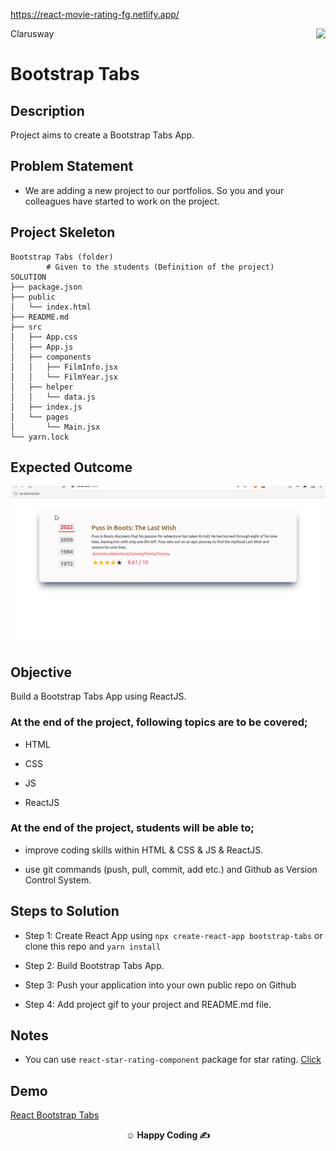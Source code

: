 https://react-movie-rating-fg.netlify.app/



<p>Clarusway<img align="right"
  src="https://secure.meetupstatic.com/photos/event/3/1/b/9/600_488352729.jpeg"  width="15px"></p>

# Bootstrap Tabs

## Description

Project aims to create a Bootstrap Tabs App.

## Problem Statement

- We are adding a new project to our portfolios. So you and your colleagues have started to work on the project.

## Project Skeleton

```
Bootstrap Tabs (folder)
        # Given to the students (Definition of the project)
SOLUTION
├── package.json
├── public
│   └── index.html
├── README.md
├── src
│   ├── App.css
│   ├── App.js
│   ├── components
│   │   ├── FilmInfo.jsx
│   │   └── FilmYear.jsx
│   ├── helper
│   │   └── data.js
│   ├── index.js
│   └── pages
│       └── Main.jsx
└── yarn.lock

```

## Expected Outcome

![bootstrap-tabs](bootstrap.gif)

## Objective

Build a Bootstrap Tabs App using ReactJS.

### At the end of the project, following topics are to be covered;

- HTML

- CSS

- JS

- ReactJS

### At the end of the project, students will be able to;

- improve coding skills within HTML & CSS & JS & ReactJS.

- use git commands (push, pull, commit, add etc.) and Github as Version Control System.

## Steps to Solution

- Step 1: Create React App using `npx create-react-app bootstrap-tabs` or clone this repo and `yarn install`

- Step 2: Build Bootstrap Tabs App.

- Step 3: Push your application into your own public repo on Github

- Step 4: Add project gif to your project and README.md file.

## Notes

- You can use `react-star-rating-component` package for star rating. <a href="https://www.npmjs.com/package/react-star-rating-component">Click</a>

## Demo
  <a href="https://bootstrap-tabs.vercel.app/" target="_blank">React Bootstrap Tabs</a>

**<p align="center">&#9786; Happy Coding &#9997;</p>**
